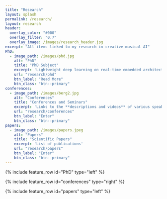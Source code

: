 ```yaml
---
title: "Research"
layout: splash
permalink: /research/
layout: research
header:
  overlay_color: "#000"
  overlay_filter: "0.7"
  overlay_image: /images/research_header.jpg
excerpt: "All items linked to my research in creative musical AI"
PhD:
  - image_path: /images/phd.jpg
    alt: "PhD"
    title: "PhD Subject"
    excerpt: 'Lightweight deep learning on real-time embedded architectures.'
    url: "research/phd"
    btn_label: "Read More"
    btn_class: "btn--primary"
conferences:
  - image_path: /images/berg2.jpg
    alt: "Conferences"
    title: "Conferences and Seminars"
    excerpt: 'Links to the **descriptions and videos** of various speaking intervention'
    url: "research/conferences"
    btn_label: "Enter"
    btn_class: "btn--primary"
papers:
  - image_path: /images/papers.jpeg
    alt: "Papers"
    title: "Scientific Papers"
    excerpt: 'List of publications'
    url: "research/papers"
    btn_label: "Enter"
    btn_class: "btn--primary"
---
```


{% include feature_row id="PhD" type="left" %}

{% include feature_row id="conferences" type="right" %}

{% include feature_row id="papers" type="left" %}
